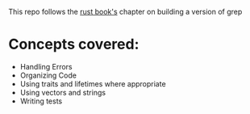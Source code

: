 This repo follows the [rust book's](https://doc.rust-lang.org/book/ch12-00-an-io-project.html) chapter on building a version of grep

# Concepts covered:

- Handling Errors
- Organizing Code
- Using traits and lifetimes where appropriate
- Using vectors and strings
- Writing tests
